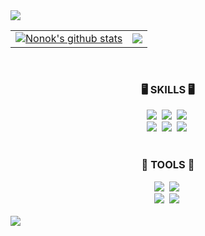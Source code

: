 <!--Header-->
<img src="https://capsule-render.vercel.app/api?type=slice&color=1A1A1A&height=150&section=header&text=HOPE%20FOR%20THE%20BEST&fontColor=EAEAEA&fontSize=50&fontAlign=70&fontAlignY=35&rotate=10"/>

<!--Context:Table-->
<table align="center">
  <tr>
    <td align="center">
      <a href="https://github.com/MOONProd/github-readme-stats">
        <img src="https://github-readme-stats.vercel.app/api/top-langs/?username=NonokEE&hide=jupyter%20notebook,hlsl,glsl,shaderlab,qmake&theme=dark&layout=compact&hide_border=true" alt="Nonok's github stats"/>
      </a>
    </td>
    <td align="center">
      <a href="https://solved.ac/shshrdl/">
        <img src="http://mazassumnida.wtf/api/v2/generate_badge?boj=shshrdl" />
      </a>
    </td>
  </tr>
</table>
<br>

<!--Context:Langs-->
<h3 align="center">🖥️ SKILLS 🖥️</h3>
<div align="center">
  <img src="https://img.shields.io/badge/csharp-00599C.svg?style=for-the-badge&logo=csharp&logoColor=white" />&nbsp
  <img src="https://img.shields.io/badge/cpp-00599C.svg?style=for-the-badge&logo=cplusplus&logoColor=white" />&nbsp
  <img src="https://img.shields.io/badge/python-3776AB.svg?style=for-the-badge&logo=python&logoColor=white" />&nbsp
</div>

<div align="center">
  <img src="https://img.shields.io/badge/unity-20232A.svg?style=for-the-badge&logo=unity&logoColor=white" />&nbsp
  <img src="https://img.shields.io/badge/windows-3776AB.svg?style=for-the-badge&logo=windows&logoColor=white" />&nbsp
  <img src="https://img.shields.io/badge/android-34A853.svg?style=for-the-badge&logo=android&logoColor=white" />&nbsp
</div>

<br>

<!--Context:Tools-->
<!-- 깃 소스트리 크라켄 깃허브 빗버킷 슬랙 VSCODE 노션-->
<h3 align="center">🔧 TOOLS 🔧</h3>
<div align="center">
  <img src="https://img.shields.io/badge/git-F05032.svg?style=for-the-badge&logo=git&logoColor=white" />&nbsp
  <img src="https://img.shields.io/badge/github-181717.svg?style=for-the-badge&logo=github&logoColor=white" />&nbsp
</div>

<div align="center">
  <img src="https://img.shields.io/badge/notion-000000.svg?style=for-the-badge&logo=notion&logoColor=white" />&nbsp
  <img src="https://img.shields.io/badge/slack-4A154B.svg?style=for-the-badge&logo=slack&logoColor=white" />&nbsp
</div>

<br>

<!--Footer-->
<img src="https://capsule-render.vercel.app/api?type=slice&color=1A1A1A&height=150&section=footer&text=PREPARE%20FOR%20THE%20WORST&fontColor=EAEAEA&fontSize=45&fontAlign=35&fontAlignY=70&rotate=10"/>
